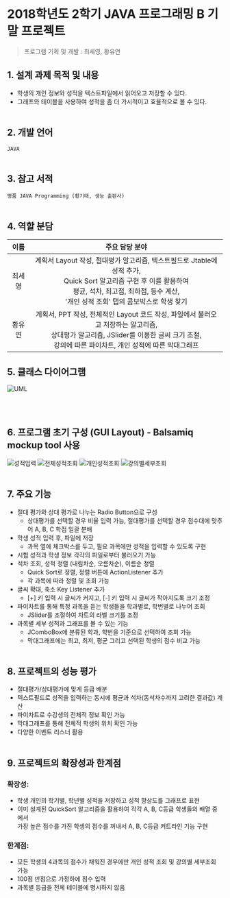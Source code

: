 # 2018학년도 2학기 JAVA 프로그래밍 B 기말 프로젝트
> 프로그램 기획 및 개발 : 최세영, 황유연

## 1. 설계 과제 목적 및 내용
- 학생의 개인 정보와 성적을 텍스트파일에서 읽어오고 저장할 수 있다.
- 그래프와 테이블을 사용하여 성적을 좀 더 가시적이고 효율적으로 볼 수 있다. 
<br/><br/>

## 2. 개발 언어
`JAVA`
<br/><br/>

## 3. 참고 서적
`명품 JAVA Programming (황기태, 생능 출판사)`
<br/><br/>

## 4. 역할 분담
|  <center> 이름 </center> |  <center>주요 담당 분야</center> |
|:------------:|:-----:|
| 최세영   | <center>계획서 Layout 작성, 절대평가 알고리즘, 텍스트필드로 Jtable에 성적 추가,<br />Quick Sort 알고리즘 구현 후 이를 활용하여<br/> 평균, 석차, 최고점, 최하점, 등수 계산,<br/> '개인 성적 조회' 탭의 콤보박스로 학생 찾기</center> |
|황유연 | <center>계획서, PPT 작성, 전체적인 Layout 코드 작성, 파일에서 불러오고 저장하는 알고리즘,<br/>상대평가 알고리즘, JSlider를 이용한 글씨 크기 조절,<br/>강의에 따른 파이차트, 개인 성적에 따른 막대그래프 </center> |


## 5. 클래스 다이어그램
![UML](https://user-images.githubusercontent.com/38810970/52179369-13088980-281d-11e9-87d1-cb4a3988f0df.png)

<br/><br/>

## 6. 프로그램 초기 구성 (GUI Layout) - Balsamiq mockup tool 사용
![성적입력](https://user-images.githubusercontent.com/38810970/52179099-61b42480-2819-11e9-8416-1f2048df382d.jpg)
![전체성적조회](https://user-images.githubusercontent.com/38810970/52179100-6f69aa00-2819-11e9-9832-0645acb6070f.jpg)
![개인성적조회](https://user-images.githubusercontent.com/38810970/52179101-709ad700-2819-11e9-8d14-9ab3257ddd46.png)
![강의별세부조회](https://user-images.githubusercontent.com/38810970/52179102-71cc0400-2819-11e9-924b-44e3d1ebe868.png)
<br/><br/>

## 7. 주요 기능
- 절대 평가와 상대 평가로 나누는 Radio Button으로 구성
  - 상대평가를 선택할 경우 비율 입력 가능, 절대평가를 선택할 경우 점수대에 맞추어 A, B, C 학점 일괄 분배
- 학생 성적 입력 후, 파일에 저장
  - 과목 옆에 체크박스를 두고, 필요 과목에만 성적을 입력할 수 있도록 구현
- 시험 성적과 학생 정보 각각의 파일로부터 불러오기 가능
- 석차 조회, 성적 정렬 (내림차순, 오름차순), 이름순 정렬 
  - Quick Sort로 정렬, 정렬 버튼에 ActionListener 추가
  - 각 과목에 따라 정렬 및 조회 가능
- 글씨 확대, 축소 Key Listener 추가
  - [+] 키 입력 시 글씨가 커지고, [-] 키 입력 시 글씨가 작아지도록 크기 조정
- 파이차트를 통해 특정 과목을 듣는 학생들을 학과별로, 학번별로 나누어 조회
  - JSlider를 조절하여 차트의 라벨 크기를 조정
- 과목별 세부 성적과 그래프를 볼 수 있는 기능
  - JComboBox에 분류된 학과, 학번을 기준으로 선택하여 조회 가능
  - 막대그래프에는 최고, 최저, 평균 그리고 선택된 학생의 점수 비교 가능 
<br/><br/>

## 8. 프로젝트의 성능 평가
- 절대평가/상대평가에 맞게 등급 배분
- 텍스트필드로 성적을 입력하는 동시에 평균과 석차(동석차수까지 고려한 결과값) 계산
- 파이차트로 수강생의 전체적 정보 확인 가능
- 막대그래프를 통해 전체적 학생의 위치 확인 가능
- 다양한 이벤트 리스너 활용
<br/><br/>

## 9. 프로젝트의 확장성과 한계점

### 확장성: 
- 학생 개인의 학기별, 학년별 성적을 저장하고 성적 향상도를 그래프로 표현
- 이미 설계된 QuickSort 알고리즘을 활용하여 각각 A, B, C등급 학생들의 배열 중에서 <br/>가장 높은 점수를 가진 학생의 점수를 꺼내서 A, B, C등급 커트라인 기능 구현

### 한계점: 
- 모든 학생의 4과목의 점수가 채워진 경우에만 개인 성적 조회 및 강의별 세부조회 가능
- 100점 만점으로 가정하에 점수 입력
- 과목별 등급을 전체 테이블에 명시하지 않음
